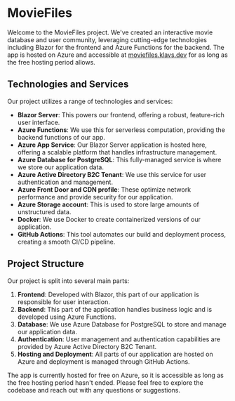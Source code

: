 # MovieFiles

Welcome to the MovieFiles project. We've created an interactive movie database and user community, leveraging cutting-edge technologies including Blazor for the frontend and Azure Functions for the backend. The app is hosted on Azure and accessible at [moviefiles.klavs.dev](https://moviefiles.klavs.dev) for as long as the free hosting period allows.

## Technologies and Services

Our project utilizes a range of technologies and services:

- **Blazor Server**: This powers our frontend, offering a robust, feature-rich user interface.
- **Azure Functions**: We use this for serverless computation, providing the backend functions of our app.
- **Azure App Service**: Our Blazor Server application is hosted here, offering a scalable platform that handles infrastructure management.
- **Azure Database for PostgreSQL**: This fully-managed service is where we store our application data.
- **Azure Active Directory B2C Tenant**: We use this service for user authentication and management.
- **Azure Front Door and CDN profile**: These optimize network performance and provide security for our application.
- **Azure Storage account**: This is used to store large amounts of unstructured data.
- **Docker**: We use Docker to create containerized versions of our application.
- **GitHub Actions**: This tool automates our build and deployment process, creating a smooth CI/CD pipeline.

## Project Structure

Our project is split into several main parts:

1. **Frontend**: Developed with Blazor, this part of our application is responsible for user interaction.
2. **Backend**: This part of the application handles business logic and is developed using Azure Functions.
3. **Database**: We use Azure Database for PostgreSQL to store and manage our application data.
4. **Authentication**: User management and authentication capabilities are provided by Azure Active Directory B2C Tenant.
5. **Hosting and Deployment**: All parts of our application are hosted on Azure and deployment is managed through GitHub Actions.

The app is currently hosted for free on Azure, so it is accessible as long as the free hosting period hasn't ended. Please feel free to explore the codebase and reach out with any questions or suggestions.
